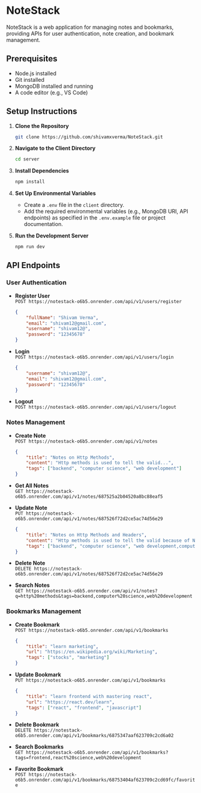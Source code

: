 # NoteStack

NoteStack is a web application for managing notes and bookmarks, providing APIs for user authentication, note creation, and bookmark management.

## Prerequisites
- Node.js installed
- Git installed
- MongoDB installed and running
- A code editor (e.g., VS Code)

## Setup Instructions

1. **Clone the Repository**
   ```bash
   git clone https://github.com/shivamxverma/NoteStack.git
   ```

2. **Navigate to the Client Directory**
   ```bash
   cd server
   ```

3. **Install Dependencies**
   ```bash
   npm install
   ```

4. **Set Up Environmental Variables**
   - Create a `.env` file in the `client` directory.
   - Add the required environmental variables (e.g., MongoDB URI, API endpoints) as specified in the `.env.example` file or project documentation.

5. **Run the Development Server**
   ```bash
   npm run dev
   ```

## API Endpoints

### User Authentication

- **Register User**  
  `POST https://notestack-o6b5.onrender.com/api/v1/users/register`
  ```json
  {
      "fullName": "Shivam Verma",
      "email": "shivam12@gmail.com",
      "username": "shivam12@",
      "password": "12345678"
  }
  ```

- **Login**  
  `POST https://notestack-o6b5.onrender.com/api/v1/users/login`
  ```json
  {
      "username": "shivam12@",
      "email": "shivam12@gmail.com",
      "password": "12345678"
  }
  ```

- **Logout**  
  `POST https://notestack-o6b5.onrender.com/api/v1/users/logout`

### Notes Management

- **Create Note**  
  `POST https://notestack-o6b5.onrender.com/api/v1/notes`
  ```json
  {
      "title": "Notes on Http Methods",
      "content": "Http methods is used to tell the valid...",
      "tags": ["backend", "computer science", "web development"]
  }
  ```

- **Get All Notes**  
  `GET https://notestack-o6b5.onrender.com/api/v1/notes/687525a2b04520a8bc88eaf5`

- **Update Note**  
  `PUT https://notestack-o6b5.onrender.com/api/v1/notes/687526f72d2ce5ac74d56e29`
  ```json
  {
      "title": "Notes on Http Methods and Headers",
      "content": "Http methods is used to tell the valid because of Nice and Well formatted things",
      "tags": ["backend", "computer science", "web development,computer networks"]
  }
  ```

- **Delete Note**  
  `DELETE https://notestack-o6b5.onrender.com/api/v1/notes/687526f72d2ce5ac74d56e29`

- **Search Notes**  
  `GET https://notestack-o6b5.onrender.com/api/v1/notes?q=http%20methods&tags=backend,computer%20science,web%20development`

### Bookmarks Management

- **Create Bookmark**  
  `POST https://notestack-o6b5.onrender.com/api/v1/bookmarks`
  ```json
  {
      "title": "learn marketing",
      "url": "https://en.wikipedia.org/wiki/Marketing",
      "tags": ["stocks", "marketing"]
  }
  ```

- **Update Bookmark**  
  `PUT https://notestack-o6b5.onrender.com/api/v1/bookmarks`
  ```json
  {
      "title": "learn frontend with mastering react",
      "url": "https://react.dev/learn",
      "tags": ["react", "frontend", "javascript"]
  }
  ```

- **Delete Bookmark**  
  `DELETE https://notestack-o6b5.onrender.com/api/v1/bookmarks/6875347aaf623709c2cd6a02`

- **Search Bookmarks**  
  `GET https://notestack-o6b5.onrender.com/api/v1/bookmarks?tags=frontend,react%20science,web%20development`

- **Favorite Bookmark**  
  `POST https://notestack-o6b5.onrender.com/api/v1/bookmarks/68753404af623709c2cd69fc/favorite`